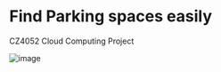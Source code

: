 # Find Parking spaces easily

CZ4052 Cloud Computing Project

![image](https://github.com/AaryanMadan54/FindParking/assets/80841323/39b150b6-12a9-4497-a40f-5eceb11cdc53)
